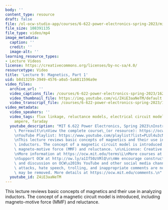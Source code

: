 ```yaml
---
body: ''
content_type: resource
draft: false
file: /ol-ocw-studio-app/courses/6-622-power-electronics-spring-2023/mit6_622s23_lecture_09_360p_16_9.mp4
file_size: 108391135
file_type: video/mp4
image_metadata:
  caption: ''
  credit: ''
  image-alt: ''
learning_resource_types:
- Lecture Videos
license: https://creativecommons.org/licenses/by-nc-sa/4.0/
resourcetype: Video
title: 'Lecture 9: Magnetics, Part 1'
uid: b8d13259-3949-4576-a0a5-5a6811596a9e
video_files:
  archive_url: ''
  video_captions_file: /courses/6-622-power-electronics-spring-2023/16218Ekq-I5jXPMqKPdUnD-fHBh8kymIy_transcript.webvtt
  video_thumbnail_file: https://img.youtube.com/vi/Z4iE3aaNeTM/default.jpg
  video_transcript_file: /courses/6-622-power-electronics-spring-2023/16218Ekq-I5jXPMqKPdUnD-fHBh8kymIy_transcript.pdf
video_metadata:
  video_speakers: ''
  video_tags: flux linkage, reluctance models, electrical circuit models, magnetics,
    ampere, faraday
  youtube_description: "MIT 6.622 Power Electronics, Spring 2023\nInstructor: David\
    \ Perreault\n\nView the complete course\_(or resource): https://ocw.mit.edu/courses/6-622-power-electronics-spring-2023/\L\
    \nYouTube Playlist: https://www.youtube.com/playlist?list=PLUl4u3cNGP62UTc77mJoubhDELSC8lfR0\n\
    \nThis lecture reviews basic concepts of magnetics and their use in analyzing\
    \ inductors. The concept of a magnetic circuit model is introduced, including\
    \ magneto-motive force (MMF) and reluctance. \n\nLicense: Creative Commons BY-NC-SA\L\
    \nMore information at https://ocw.mit.edu/terms\L\nMore courses at https://ocw.mit.edu\n\
    \nSupport OCW at http://ow.ly/a1If50zVRlQ\n\nWe encourage constructive comments\
    \ and discussion on OCW\u2019s YouTube and other social media channels. Personal\
    \ attacks, hate speech, trolling, and inappropriate comments are not allowed and\
    \ may be removed. More details at https://ocw.mit.edu/comments.\n"
  youtube_id: Z4iE3aaNeTM
---
```

This lecture reviews basic concepts of magnetics and their use in analyzing inductors. The concept of a magnetic circuit model is introduced, including magneto-motive force (MMF) and reluctance.